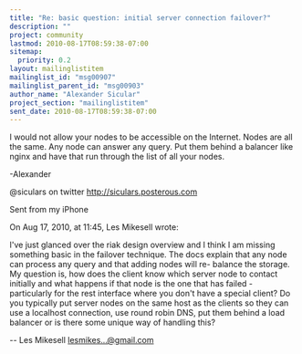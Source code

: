 ```yaml
---
title: "Re: basic question: initial server connection failover?"
description: ""
project: community
lastmod: 2010-08-17T08:59:38-07:00
sitemap:
  priority: 0.2
layout: mailinglistitem
mailinglist_id: "msg00907"
mailinglist_parent_id: "msg00903"
author_name: "Alexander Sicular"
project_section: "mailinglistitem"
sent_date: 2010-08-17T08:59:38-07:00
---
```



I would not allow your nodes to be accessible on the Internet. Nodes 
are all the same. Any node can answer any query. Put them behind a 
balancer like nginx and have that run through the list of all your 
nodes.


-Alexander

@siculars on twitter
http://siculars.posterous.com

Sent from my iPhone

On Aug 17, 2010, at 11:45, Les Mikesell  wrote:

I've just glanced over the riak design overview and I think I am 
missing something basic in the failover technique. The docs explain 
that any node can process any query and that adding nodes will re- 
balance the storage. My question is, how does the client know which 
server node to contact initially and what happens if that node is 
the one that has failed - particularly for the rest interface where 
you don't have a special client? Do you typically put server nodes 
on the same host as the clients so they can use a localhost 
connection, use round robin DNS, put them behind a load balancer or 
is there some unique way of handling this?


--
 Les Mikesell
 lesmikes...@gmail.com
